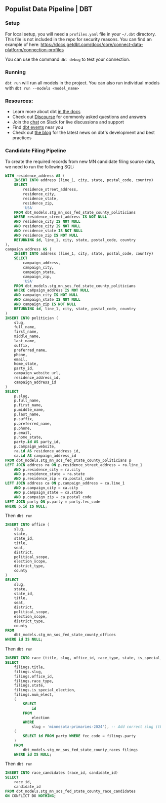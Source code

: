 ## Populist Data Pipeline | DBT

### Setup

For local setup, you will need a `profiles.yaml` file in your `~/.dbt` directory. This file is not included in the repo for security reasons. You can find an example of here: https://docs.getdbt.com/docs/core/connect-data-platform/connection-profiles

You can use the command `dbt debug` to test your connection.

### Running

`dbt run` will run all models in the project. You can also run individual models with `dbt run --models <model_name>`

### Resources:

- Learn more about dbt [in the docs](https://docs.getdbt.com/docs/introduction)
- Check out [Discourse](https://discourse.getdbt.com/) for commonly asked questions and answers
- Join the [chat](https://community.getdbt.com/) on Slack for live discussions and support
- Find [dbt events](https://events.getdbt.com) near you
- Check out [the blog](https://blog.getdbt.com/) for the latest news on dbt's development and best practices

### Candidate Filing Pipeline

To create the required records from new MN candidate filing source data, we need to run the following SQL:

```sql
WITH residence_address AS (
    INSERT INTO address (line_1, city, state, postal_code, country)
    SELECT
        residence_street_address,
        residence_city,
        residence_state,
        residence_zip,
        'USA'
    FROM dbt_models.stg_mn_sos_fed_state_county_politicians
    WHERE residence_street_address IS NOT NULL
    AND residence_city IS NOT NULL
    AND residence_city IS NOT NULL
    AND residence_state IS NOT NULL
    AND residence_zip IS NOT NULL
    RETURNING id, line_1, city, state, postal_code, country
),
campaign_address AS (
    INSERT INTO address (line_1, city, state, postal_code, country)
    SELECT
        campaign_address,
        campaign_city,
        campaign_state,
        campaign_zip,
        'USA'
    FROM dbt_models.stg_mn_sos_fed_state_county_politicians
    WHERE campaign_address IS NOT NULL
    AND campaign_city IS NOT NULL
    AND campaign_state IS NOT NULL
    AND campaign_zip IS NOT NULL
    RETURNING id, line_1, city, state, postal_code, country
)
INSERT INTO politician (
    slug,
    full_name,
    first_name,
    middle_name,
    last_name,
    suffix,
    preferred_name,
    phone,
    email,
    home_state,
    party_id,
    campaign_website_url,
    residence_address_id,
    campaign_address_id
)
SELECT
    p.slug,
    p.full_name,
    p.first_name,
    p.middle_name,
    p.last_name,
    p.suffix,
    p.preferred_name,
    p.phone,
    p.email,
    p.home_state,
    party.id AS party_id,
    p.campaign_website,
    ra.id AS residence_address_id,
    ca.id AS campaign_address_id
FROM dbt_models.stg_mn_sos_fed_state_county_politicians p
LEFT JOIN address ra ON p.residence_street_address = ra.line_1
    AND p.residence_city = ra.city
    AND p.residence_state = ra.state
    AND p.residence_zip = ra.postal_code
LEFT JOIN address ca ON p.campaign_address = ca.line_1
    AND p.campaign_city = ca.city
    AND p.campaign_state = ca.state
    AND p.campaign_zip = ca.postal_code
LEFT JOIN party ON p.party = party.fec_code
WHERE p.id IS NULL;
```

Then `dbt run`

```sql
INSERT INTO office (
    slug,
    state,
    state_id,
    title,
    seat,
    district,
    political_scope,
    election_scope,
    district_type,
    county
)
SELECT
    slug,
    state,
    state_id,
    title,
    seat,
    district,
    political_scope,
    election_scope,
    district_type,
    county
FROM
    dbt_models.stg_mn_sos_fed_state_county_offices
WHERE id IS NULL;
```

Then `dbt run`

```sql
INSERT INTO race (title, slug, office_id, race_type, state, is_special_election, num_elect, election_id, party_id)
SELECT
	filings.title,
	filings.slug,
	filings.office_id,
	filings.race_type,
	filings.state,
	filings.is_special_election,
	filings.num_elect,
	(
		SELECT
			id
		FROM
			election
		WHERE
			slug = 'minnesota-primaries-2024'), -- Add correct slug (this is for primary races)
    (
        SELECT id FROM party WHERE fec_code = filings.party
    )
	FROM
		dbt_models.stg_mn_sos_fed_state_county_races filings
    WHERE id IS NULL;
```

Then `dbt run`

```sql
INSERT INTO race_candidates (race_id, candidate_id)
SELECT
    race_id,
    candidate_id
FROM dbt_models.stg_mn_sos_fed_state_county_race_candidates
ON CONFLICT DO NOTHING;
```
